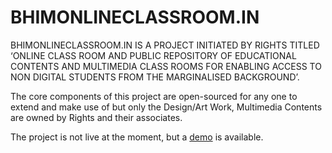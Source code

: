 # BHIMONLINECLASSROOM.IN 

BHIMONLINECLASSROOM.IN IS A PROJECT INITIATED BY RIGHTS TITLED ‘ONLINE CLASS ROOM AND PUBLIC REPOSITORY OF EDUCATIONAL CONTENTS AND MULTIMEDIA CLASS ROOMS FOR ENABLING ACCESS TO NON DIGITAL STUDENTS FROM THE MARGINALISED BACKGROUND’.
 
The core components of this project are open-sourced for any one to extend and make use of but only the Design/Art Work, Multimedia Contents are owned by Rights and their associates.

The project is not live at the moment, but a [demo](https://jeevanism.com/bhimon/) is available. 
